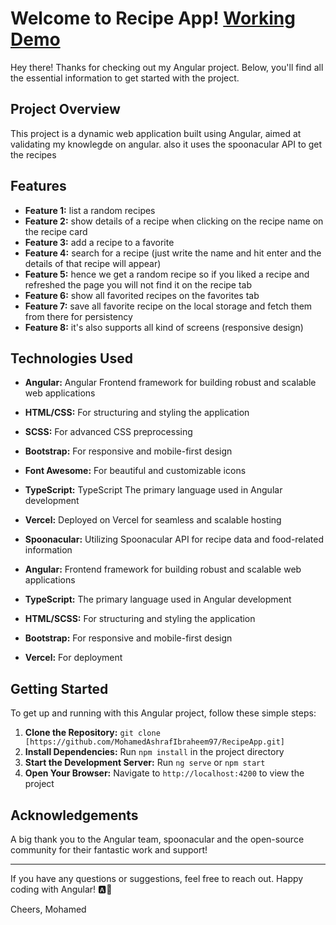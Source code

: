 # Welcome to Recipe App! [Working Demo](https://recipe-app-five-lime.vercel.app/favorite-recipes)

Hey there! Thanks for checking out my Angular project. Below, you'll find all the essential information to get started with the project.

## Project Overview
This project is a dynamic web application built using Angular, aimed at validating my knowlegde on angular. also it uses the spoonacular API to get the recipes

## Features
- **Feature 1:** list a random recipes
- **Feature 2:** show details of a recipe when clicking on the recipe name on the recipe card
- **Feature 3:** add a recipe to a favorite 
- **Feature 4:** search for a recipe (just write the name and hit enter and the details of that recipe will appear) 
- **Feature 5:** hence we get a random recipe so if you liked a recipe and refreshed the page you will not find it on the recipe tab
- **Feature 6:** show all favorited recipes on the favorites tab 
- **Feature 7:** save all favorite recipe on the local storage and fetch them from there for persistency
- **Feature 8:** it's also supports all kind of screens (responsive design)

## Technologies Used
- **Angular:** <i class="fab fa-angular"></i> Angular Frontend framework for building robust and scalable web applications
- **HTML/CSS:** <i class="fab fa-html5"></i> <i class="fab fa-css3-alt"></i> For structuring and styling the application
- **SCSS:** <i class="fab fa-sass"></i> For advanced CSS preprocessing
- **Bootstrap:** <i class="fab fa-bootstrap"></i> For responsive and mobile-first design
- **Font Awesome:** <i class="fab fa-font-awesome"></i> For beautiful and customizable icons
- **TypeScript:** <i class="fab fa-js-square"></i> TypeScript The primary language used in Angular development
- **Vercel:** <i class="fab fa-vercel"></i> Deployed on Vercel for seamless and scalable hosting
- **Spoonacular:** <i class="fas fa-utensils"></i> Utilizing Spoonacular API for recipe data and food-related information


- **Angular:** Frontend framework for building robust and scalable web applications
- **TypeScript:** The primary language used in Angular development
- **HTML/SCSS:** For structuring and styling the application
- **Bootstrap:** For responsive and mobile-first design
- **Vercel:** For deployment

## Getting Started
To get up and running with this Angular project, follow these simple steps:

1. **Clone the Repository:** `git clone [https://github.com/MohamedAshrafIbraheem97/RecipeApp.git]`
2. **Install Dependencies:** Run `npm install` in the project directory
3. **Start the Development Server:** Run `ng serve` or `npm start`
4. **Open Your Browser:** Navigate to `http://localhost:4200` to view the project


## Acknowledgements
A big thank you to the Angular team, spoonacular and the open-source community for their fantastic work and support!

---

If you have any questions or suggestions, feel free to reach out. Happy coding with Angular! 🅰️🚀

Cheers,
Mohamed
